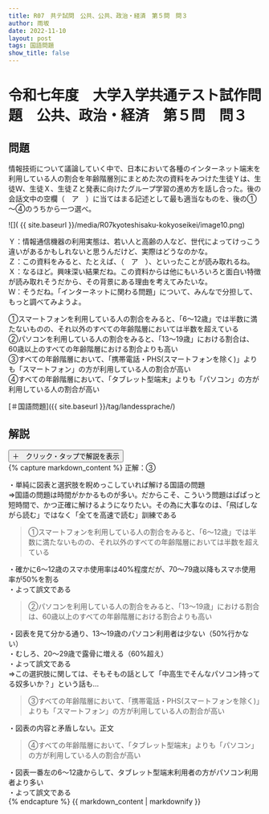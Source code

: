 ```yaml
---
title: R07　共テ試問　公共、公共、政治・経済　第５問　問３
author: 雨坂
date: 2022-11-10
layout: post
tags: 国語問題
show_title: false
---
```

  
# 令和七年度　大学入学共通テスト試作問題　公共、政治・経済　第５問　問３  

## 問題  
情報技術について議論していく中で、日本において各種のインターネット端末を利用している人の割合を年齢階層別にまとめた次の資料をみつけた生徒Ｙは、生徒Ｗ、生徒Ｘ、生徒Ｚと発表に向けたグループ学習の進め方を話し合った。後の会話文中の空欄（　ア　）に当てはまる記述として最も適当なものを、後の①～④のうちから一つ選べ。  
  
![]( {{ site.baseurl }}/media/R07kyoteshisaku-kokyoseikei/image10.png)  
  
Ｙ：情報通信機器の利用実態は、若い人と高齢の人など、世代によってけっこう違いがあるかもしれないと思うんだけど、実際はどうなのかな。  
Ｚ：この資料をみると、たとえば、（　ア　）、といったことが読み取れるね。  
Ｘ：なるほど。興味深い結果だね。この資料からは他にもいろいろと面白い特徴が読み取れそうだから、その背景にある理由を考えてみたいな。  
Ｗ：そうだね。「インターネットに関わる問題」について、みんなで分担して、もっと調べてみようよ。  
  
①スマートフォンを利用している人の割合をみると、「6～12歳」では半数に満たないものの、それ以外のすべての年齢階層においては半数を超えている  
②パソコンを利用している人の割合をみると、「13～19歳」における割合は、60歳以上のすべての年齢階層における割合よりも高い  
③すべての年齢階層において、「携帯電話・PHS(スマートフォンを除く)」よりも「スマートフォン」の方が利用している人の割合が高い  
④すべての年齢階層において、「タブレット型端末」よりも「パソコン」の方が利用している人の割合が高い  
  
[＃国語問題]({{ site.baseurl }}/tag/landessprache/)  
  
## 解説  
<div class="collapsible">
  <button class="collapsible-button">＋　クリック・タップで解説を表示</button>
  <div class="collapsible-content">
    {% capture markdown_content %}
正解：③  

・単純に図表と選択肢を睨めっこしていれば解ける国語の問題  
⇒国語の問題は時間がかかるものが多い。だからこそ、こういう問題はぱぱっと短時間で、かつ正確に解けるようになりたい。その為に大事なのは、「飛ばしながら読む」ではなく「全てを高速で読む」訓練である  
  
>①スマートフォンを利用している人の割合をみると、「6～12歳」では半数に満たないものの、それ以外のすべての年齢階層においては半数を超えている  
  
・確かに6～12歳のスマホ使用率は40%程度だが、70～79歳以降もスマホ使用率が50%を割る  
・よって誤文である  
  
>②パソコンを利用している人の割合をみると、「13～19歳」における割合は、60歳以上のすべての年齢階層における割合よりも高い  
  
・図表を見て分かる通り、13～19歳のパソコン利用者は少ない（50%行かない）  
・むしろ、20～29歳で露骨に増える（60%超え）  
・よって誤文である  
⇒この選択肢に関しては、そもそもの話として「中高生でそんなパソコン持ってる奴多いか？」という話も…  
  
>③すべての年齢階層において、「携帯電話・PHS(スマートフォンを除く)」よりも「スマートフォン」の方が利用している人の割合が高い  
  
・図表の内容と矛盾しない。正文  
  
>④すべての年齢階層において、「タブレット型端末」よりも「パソコン」の方が利用している人の割合が高い  
  
・図表一番左の6～12歳からして、タブレット型端末利用者の方がパソコン利用者より多い  
・よって誤文である  
    {% endcapture %}
    {{ markdown_content | markdownify }}
  </div>
</div>
